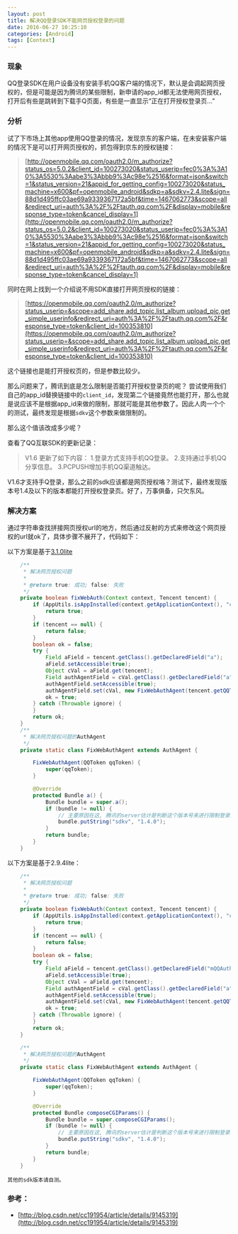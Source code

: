 ```yaml
---
layout: post
title: 解决QQ登录SDK不能网页授权登录的问题
date: 2016-06-27 10:25:10
categories: [Android]
tags: [Context]
---
```

### 现象
QQ登录SDK在用户设备没有安装手机QQ客户端的情况下，默认是会调起网页授权的，但是可能是因为腾讯的某些限制，新申请的app_id都无法使用网页授权，打开后有些是跳转到下载手Q页面，有些是一直显示“正在打开授权登录页...”
<!--more-->

### 分析
试了下市场上其他app使用QQ登录的情况，发现京东的客户端，在未安装客户端的情况下是可以打开网页授权的，抓包得到京东的授权链接：  

>[http://openmobile.qq.com/oauth2.0/m_authorize?status_os=5.0.2&client_id=100273020&status_userip=fec0%3A%3A10%3A5530%3Aabe3%3Abbb9%3Ac98e%2516&format=json&switch=1&status_version=21&appid_for_getting_config=100273020&status_machine=x600&pf=openmobile_android&sdkp=a&sdkv=2.4.lite&sign=88d1d495ffc03ae69a9339367172a5bf&time=1467062773&scope=all&redirect_uri=auth%3A%2F%2Ftauth.qq.com%2F&display=mobile&response_type=token&cancel_display=1](http://openmobile.qq.com/oauth2.0/m_authorize?status_os=5.0.2&client_id=100273020&status_userip=fec0%3A%3A10%3A5530%3Aabe3%3Abbb9%3Ac98e%2516&format=json&switch=1&status_version=21&appid_for_getting_config=100273020&status_machine=x600&pf=openmobile_android&sdkp=a&sdkv=2.4.lite&sign=88d1d495ffc03ae69a9339367172a5bf&time=1467062773&scope=all&redirect_uri=auth%3A%2F%2Ftauth.qq.com%2F&display=mobile&response_type=token&cancel_display=1)

同时在网上找到一个介绍说不用SDK直接打开网页授权的链接：  

>[https://openmobile.qq.com/oauth2.0/m_authorize?status_userip=&scope=add_share,add_topic,list_album,upload_pic,get_simple_userinfo&redirect_uri=auth%3A%2F%2Ftauth.qq.com%2F&response_type=token&client_id=100353810](https://openmobile.qq.com/oauth2.0/m_authorize?status_userip=&scope=add_share,add_topic,list_album,upload_pic,get_simple_userinfo&redirect_uri=auth%3A%2F%2Ftauth.qq.com%2F&response_type=token&client_id=100353810)

这个链接也是能打开授权页的，但是参数比较少。

那么问题来了，腾讯到底是怎么限制是否能打开授权登录页的呢？
尝试使用我们自己的app_id替换链接中的`client_id`，发现第二个链接竟然也能打开，那么也就是说应该不是根据app_id来做的限制，那就可能是其他参数了。因此人肉一个个的测试，最终发现是根据`sdkv`这个参数来做限制的。

那么这个值该改成多少呢？

查看了QQ互联SDK的更新记录：

>V1.6  更新了如下内容：
      1.登录方式支持手机QQ登录。
      2.支持通过手机QQ分享信息。
      3.PCPUSH增加手机QQ渠道触达。

V1.6才支持手Q登录，那么之前的sdk应该都是网页授权咯？测试下，最终发现版本号1.4及以下的版本都能打开授权登录页。好了，万事俱备，只欠东风。

### 解决方案
通过字符串查找拼接网页授权url的地方，然后通过反射的方式来修改这个网页授权的url就ok了，具体步骤不展开了，代码如下：

以下方案是基于[3.1.0lite](http://qzonestyle.gtimg.cn/qzone/vas/opensns/res/doc/Android_SDK_V3.1.0_lite.zip)
```java
    /**
     * 解决网页授权问题
     *
     * @return true: 成功; false: 失败
     */
    private boolean fixWebAuth(Context context, Tencent tencent) {
        if (AppUtils.isAppInstalled(context.getApplicationContext(), "com.tencent.mobileqq")) {
            return true;
        }
        if (tencent == null) {
            return false;
        }
        boolean ok = false;
        try {
            Field aField = tencent.getClass().getDeclaredField("a");
            aField.setAccessible(true);
            Object cVal = aField.get(tencent);
            Field authAgentField = cVal.getClass().getDeclaredField("a");
            authAgentField.setAccessible(true);
            authAgentField.set(cVal, new FixWebAuthAgent(tencent.getQQToken()));
            ok = true;
        } catch (Throwable ignore) {
        }
        return ok;
    }
    /**
     * 解决网页授权问题的AuthAgent
     */
    private static class FixWebAuthAgent extends AuthAgent {

        FixWebAuthAgent(QQToken qqToken) {
            super(qqToken);
        }

        @Override
        protected Bundle a() {
            Bundle bundle = super.a();
            if (bundle != null) {
                // 主要原因在这, 腾讯的server估计是判断这个版本号来进行限制登录的, 从1.5版本后不能打开网页授权了
                bundle.putString("sdkv", "1.4.0");
            }
            return bundle;
        }
    }
```

以下方案是基于2.9.4lite：
```java
    /**
     * 解决网页授权问题
     *
     * @return true: 成功; false: 失败
     */
    private boolean fixWebAuth(Context context, Tencent tencent) {
        if (AppUtils.isAppInstalled(context.getApplicationContext(), "com.tencent.mobileqq")) {
            return true;
        }
        if (tencent == null) {
            return false;
        }
        boolean ok = false;
        try {
            Field aField = tencent.getClass().getDeclaredField("mQQAuth");
            aField.setAccessible(true);
            Object cVal = aField.get(tencent);
            Field authAgentField = cVal.getClass().getDeclaredField("a");
            authAgentField.setAccessible(true);
            authAgentField.set(cVal, new FixWebAuthAgent(tencent.getQQToken()));
            ok = true;
        } catch (Throwable ignore) {
        }
        return ok;
    }

    /**
     * 解决网页授权问题的AuthAgent
     */
    private static class FixWebAuthAgent extends AuthAgent {

        FixWebAuthAgent(QQToken qqToken) {
            super(qqToken);
        }

        @Override
        protected Bundle composeCGIParams() {
            Bundle bundle = super.composeCGIParams();
            if (bundle != null) {
                // 主要原因在这, 腾讯的server估计是判断这个版本号来进行限制登录的, 从1.5版本后不能打开网页授权了
                bundle.putString("sdkv", "1.4.0");
            }
            return bundle;
        }
    }
```

`其他的sdk版本请自测。`

### 参考：
- [http://blog.csdn.net/cc191954/article/details/9145319](http://blog.csdn.net/cc191954/article/details/9145319)
